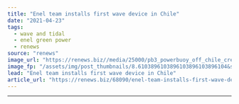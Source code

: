 ```yaml
---
title: "Enel team installs first wave device in Chile"
date: "2021-04-23"
tags: 
  - wave and tidal
  - enel green power
  - renews
source: "renews"
image_url: "https://renews.biz//media/25000/pb3_powerbuoy_off_chile_credit_enel_green_power.jpeg?mode=crop&width=770&heightratio=0.6103896103896103896103896104&slimmage=true"
image_fp: "/assets/img/post_thumbnails/8.6103896103896103896103896104&slimmage=true"
lead: "Enel team installs first wave device in Chile"
article_url: "https://renews.biz/68090/enel-team-installs-first-wave-device-in-chile/"
---
```


---
